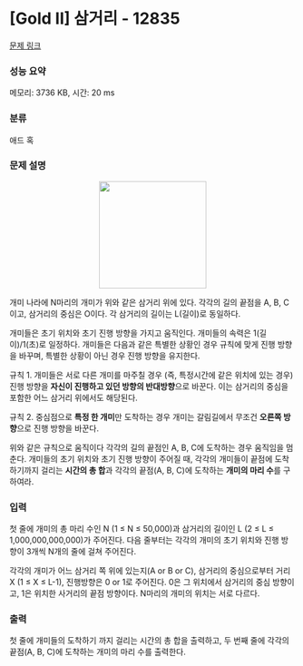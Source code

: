# [Gold II] 삼거리 - 12835 

[문제 링크](https://www.acmicpc.net/problem/12835) 

### 성능 요약

메모리: 3736 KB, 시간: 20 ms

### 분류

애드 혹

### 문제 설명

<p style="text-align:center"><img alt="" src="" style="height:189px; width:189px"></p>

<p>개미 나라에 N마리의 개미가 위와 같은 삼거리 위에 있다. 각각의 길의 끝점을 A, B, C이고, 삼거리의 중심은 O이다. 각 삼거리의 길이는 L(길이)로 동일하다.</p>

<p>개미들은 초기 위치와 초기 진행 방향을 가지고 움직인다. 개미들의 속력은 1(길이)/1(초)로 일정하다. 개미들은 다음과 같은 특별한 상황인 경우 규칙에 맞게 진행 방향을 바꾸며, 특별한 상황이 아닌 경우 진행 방향을 유지한다.</p>

<p>규칙 1. 개미들은 서로 다른 개미를 마주칠 경우 (즉, 특정시간에 같은 위치에 있는 경우) 진행 방향을 <strong>자신이 진행하고 있던 방향의 반대방향</strong>으로 바꾼다. 이는 삼거리의 중심을 포함한 어느 삼거리 위에서도 해당된다.</p>

<p>규칙 2. 중심점으로 <strong>특정 한 개미</strong>만 도착하는 경우 개미는 갈림길에서 무조건 <strong>오른쪽 방향</strong>으로 진행 방향을 바꾼다.</p>

<p>위와 같은 규칙으로 움직이다 각각의 길의 끝점인 A, B, C에 도착하는 경우 움직임을 멈춘다. 개미들의 초기 위치와 초기 진행 방향이 주어질 때, 각각의 개미들이 끝점에 도착하기까지 걸리는 <strong>시간의 총 합</strong>과 각각의 끝점(A, B, C)에 도착하는 <strong>개미의 마리 수</strong>를 구하여라.</p>

### 입력 

 <p>첫 줄에 개미의 총 마리 수인 N (1 ≤ N ≤ 50,000)과 삼거리의 길이인 L (2 ≤ L ≤ 1,000,000,000,000)가 주어진다. 다음 줄부터는 각각의 개미의 초기 위치와 진행 방향이 3개씩 N개의 줄에 걸쳐 주어진다.</p>

<p>각각의 개미가 어느 삼거리 쪽 위에 있는지(A or B or C), 삼거리의 중심으로부터 거리 X (1 ≤ X ≤ L-1), 진행방향은 0 or 1로 주어진다. 0은 그 위치에서 삼거리의 중심 방향이고, 1은 위치한 사거리의 끝점 방향이다. N마리의 개미의 위치는 서로 다르다.</p>

### 출력 

 <p>첫 줄에 개미들의 도착하기 까지 걸리는 시간의 총 합을 출력하고, 두 번째 줄에 각각의 끝점(A, B, C)에 도착하는 개미의 마리 수를 출력한다.</p>

